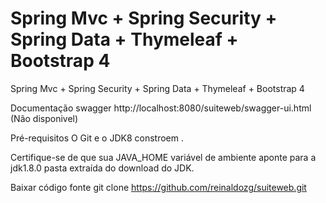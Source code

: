# Spring Mvc + Spring Security + Spring Data + Thymeleaf + Bootstrap 4

 Spring Mvc + Spring Security + Spring Data + Thymeleaf + Bootstrap 4

Documentação swagger
http://localhost:8080/suiteweb/swagger-ui.html (Não disponivel)

Pré-requisitos
O Git e o JDK8 constroem .

Certifique-se de que sua JAVA_HOME variável de ambiente aponte para a jdk1.8.0 pasta extraída do download do JDK.

Baixar código fonte
git clone https://github.com/reinaldozg/suiteweb.git
